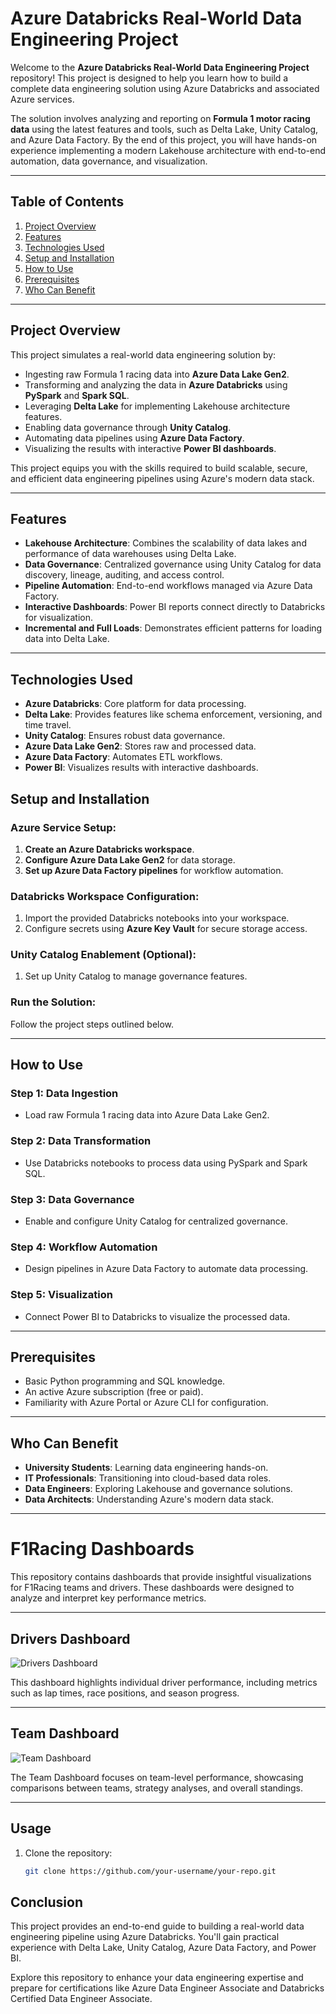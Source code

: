 # Azure Databricks Real-World Data Engineering Project  

Welcome to the **Azure Databricks Real-World Data Engineering Project** repository! This project is designed to help you learn how to build a complete data engineering solution using Azure Databricks and associated Azure services.  

The solution involves analyzing and reporting on **Formula 1 motor racing data** using the latest features and tools, such as Delta Lake, Unity Catalog, and Azure Data Factory. By the end of this project, you will have hands-on experience implementing a modern Lakehouse architecture with end-to-end automation, data governance, and visualization.  

---

## Table of Contents  
1. [Project Overview](#project-overview)  
2. [Features](#features)  
3. [Technologies Used](#technologies-used)   
4. [Setup and Installation](#setup-and-installation)  
5. [How to Use](#how-to-use)  
6. [Prerequisites](#prerequisites)  
7. [Who Can Benefit](#who-can-benefit)  

---

## Project Overview  
This project simulates a real-world data engineering solution by:  
- Ingesting raw Formula 1 racing data into **Azure Data Lake Gen2**.  
- Transforming and analyzing the data in **Azure Databricks** using **PySpark** and **Spark SQL**.  
- Leveraging **Delta Lake** for implementing Lakehouse architecture features.  
- Enabling data governance through **Unity Catalog**.  
- Automating data pipelines using **Azure Data Factory**.  
- Visualizing the results with interactive **Power BI dashboards**.  

This project equips you with the skills required to build scalable, secure, and efficient data engineering pipelines using Azure's modern data stack.  

---

## Features  
- **Lakehouse Architecture**: Combines the scalability of data lakes and performance of data warehouses using Delta Lake.  
- **Data Governance**: Centralized governance using Unity Catalog for data discovery, lineage, auditing, and access control.  
- **Pipeline Automation**: End-to-end workflows managed via Azure Data Factory.  
- **Interactive Dashboards**: Power BI reports connect directly to Databricks for visualization.  
- **Incremental and Full Loads**: Demonstrates efficient patterns for loading data into Delta Lake.  

---

## Technologies Used  
- **Azure Databricks**: Core platform for data processing.  
- **Delta Lake**: Provides features like schema enforcement, versioning, and time travel.  
- **Unity Catalog**: Ensures robust data governance.  
- **Azure Data Lake Gen2**: Stores raw and processed data.  
- **Azure Data Factory**: Automates ETL workflows.  
- **Power BI**: Visualizes results with interactive dashboards.  


## Setup and Installation  
### Azure Service Setup:  
1. **Create an Azure Databricks workspace**.  
2. **Configure Azure Data Lake Gen2** for data storage.  
3. **Set up Azure Data Factory pipelines** for workflow automation.  

### Databricks Workspace Configuration:  
1. Import the provided Databricks notebooks into your workspace.  
2. Configure secrets using **Azure Key Vault** for secure storage access.  

### Unity Catalog Enablement (Optional):  
1. Set up Unity Catalog to manage governance features.  

### Run the Solution:  
Follow the project steps outlined below.  

---

## How to Use  
### Step 1: Data Ingestion  
- Load raw Formula 1 racing data into Azure Data Lake Gen2.  

### Step 2: Data Transformation  
- Use Databricks notebooks to process data using PySpark and Spark SQL.  

### Step 3: Data Governance  
- Enable and configure Unity Catalog for centralized governance.  

### Step 4: Workflow Automation  
- Design pipelines in Azure Data Factory to automate data processing.  

### Step 5: Visualization  
- Connect Power BI to Databricks to visualize the processed data.  

---

## Prerequisites  
- Basic Python programming and SQL knowledge.  
- An active Azure subscription (free or paid).  
- Familiarity with Azure Portal or Azure CLI for configuration.  

---

## Who Can Benefit  
- **University Students**: Learning data engineering hands-on.  
- **IT Professionals**: Transitioning into cloud-based data roles.  
- **Data Engineers**: Exploring Lakehouse and governance solutions.  
- **Data Architects**: Understanding Azure's modern data stack.  

---

# F1Racing Dashboards

This repository contains dashboards that provide insightful visualizations for F1Racing teams and drivers. These dashboards were designed to analyze and interpret key performance metrics.

---

## Drivers Dashboard

![Drivers Dashboard](F1Racing/Drivers_Dashboard.jpg)

This dashboard highlights individual driver performance, including metrics such as lap times, race positions, and season progress.

---

## Team Dashboard

![Team Dashboard](F1Racing/Teams_Dashboard.jpg)

The Team Dashboard focuses on team-level performance, showcasing comparisons between teams, strategy analyses, and overall standings.

---

## Usage

1. Clone the repository:
   ```bash
   git clone https://github.com/your-username/your-repo.git

## Conclusion  
This project provides an end-to-end guide to building a real-world data engineering pipeline using Azure Databricks. You'll gain practical experience with Delta Lake, Unity Catalog, Azure Data Factory, and Power BI.  

Explore this repository to enhance your data engineering expertise and prepare for certifications like Azure Data Engineer Associate and Databricks Certified Data Engineer Associate.  
